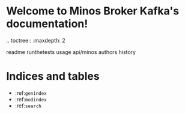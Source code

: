 # Welcome to Minos Broker Kafka's documentation!

.. toctree::
   :maxdepth: 2

   readme
   runthetests
   usage
   api/minos
   authors
   history

# Indices and tables
* :ref:`genindex`
* :ref:`modindex`
* :ref:`search`
